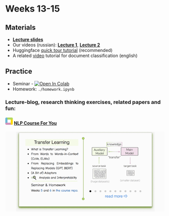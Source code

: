 # Weeks 13-15

## Materials
* [__Lecture slides__](https://drive.google.com/file/d/10vV-lhgNrxp8QGXJIh7b8KNHuCb2t5ID/view?usp=sharing)
* Our videos (russian): [__Lecture 1__](https://washington.zoom.us/rec/share/4oiv86Y7jnhpQWUNL9qSAu7Apj3oNTW-4VGsVgS9AjTT1_pSzbbOuCh7bFMDKPZB.3o_Bp5pLzPQ7YD0V), [__Lecture 2__](https://washington.zoom.us/rec/share/ReRKeL48d2spB1wQ_modiGwHYV5fJR-JtbQLyjvK4wvt_at10PbrN-Q8PmIyS8xa.EZcSNK_x9miNxCHg)
* Huggingface [quick tour tutorial](https://huggingface.co/docs/transformers/quicktour) (recommended)
* A related [video](https://www.youtube.com/watch?v=_eSGWNqKeeY) tutorial for document classification (english)

## Practice
* Seminar - [![Open In Colab](https://colab.research.google.com/assets/colab-badge.svg)](https://colab.research.google.com/github/yandexdataschool/nlp_course/blob/2023/week05_transfer/seminar.ipynb)
* Homework: `./homework.ipynb`


### Lecture-blog, research thinking exercises, related papers and fun: 
#### ![logo](../resources/course_logo.png) [NLP Course For You](https://lena-voita.github.io/nlp_course.html#preview_transfer) 
![lecture_preview](../resources/transfer_learning.gif)
